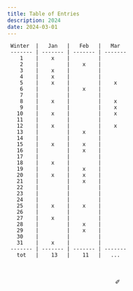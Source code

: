 ```yaml
---
title: Table of Entries
description: 2024
date: 2024-03-01
---
```


     Winter  |   Jan   |   Feb   |   Mar   
     ------- | ------- | ------- | ------- 
        1    |    x    |         |         
        2    |         |    x    |        
        3    |    x    |         |        
        4    |    x    |         |         
        5    |    x    |         |    x   
        6    |         |    x    |         
        7    |         |         |         
        8    |    x    |         |    x   
        9    |         |         |    x   
       10    |    x    |         |    x    
       11    |         |         |         
       12    |    x    |         |    x    
       13    |         |    x    |         
       14    |         |         |         
       15    |    x    |    x    |        
       16    |         |    x    |         
       17    |         |         |         
       18    |    x    |         |         
       19    |         |    x    |        
       20    |    x    |    x    |         
       21    |         |    x    |         
       22    |         |         |        
       23    |         |         |        
       24    |         |         |         
       25    |    x    |    x    |         
       26    |         |         |         
       27    |    x    |         |     
       28    |         |    x    |         
       29    |         |    x    |         
       30    |         |         |        
       31    |    x    |         |        
     ------- | ------- | ------- | ------- 
       tot   |    13   |    11   |   ...   

&nbsp;

<div align="center">
  ✐
</div>

